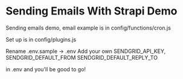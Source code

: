 # Sending Emails With Strapi Demo

Sending emails demo, email example is in config/functions/cron.js

Set up is in config/plugins.js

Rename .env.sample -> .env
Add your own 
SENDGRID_API_KEY,
SENDGRID_DEFAULT_FROM
SENDGRID_DEFAULT_REPLY_TO

in .env and you'll be good to go!
